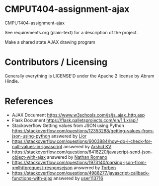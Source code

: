 CMPUT404-assignment-ajax
==============================

CMPUT404-assignment-ajax

See requirements.org (plain-text) for a description of the project.

Make a shared state AJAX drawing program

Contributors / Licensing
========================

Generally everything is LICENSE'D under the Apache 2 license by Abram Hindle.

References
=============
* AJAX Document https://www.w3schools.com/js/js_ajax_http.asp
* Flask Document https://flask.palletsprojects.com/en/1.1.x/api/
* Stackoverflow Getting values from JSON using Python
 https://stackoverflow.com/questions/12353288/getting-values-from-json-using-python answered by [Lior](https://stackoverflow.com/users/388334/lior)
 * https://stackoverflow.com/questions/6003884/how-do-i-check-for-null-values-in-javascript answered by [Arshid KV](https://stackoverflow.com/users/2513873/arshid-kv)
 * https://stackoverflow.com/questions/6418220/javascript-send-json-object-with-ajax answered by [Nathan Romano](https://stackoverflow.com/users/804091/nathan-romano)
 * https://stackoverflow.com/questions/1973140/parsing-json-from-xmlhttprequest-responsejson answered by [Torben](https://stackoverflow.com/users/398844/torben)
 * https://stackoverflow.com/questions/4988277/javascript-callback-functions-with-ajax answered by [user113716](https://stackoverflow.com/users/113716/user113716)
